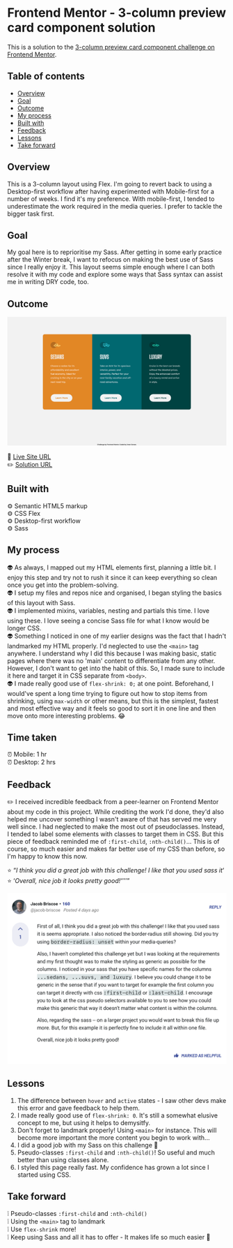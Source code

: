 # Frontend Mentor - 3-column preview card component solution

This is a solution to the [3-column preview card component challenge on Frontend Mentor](https://www.frontendmentor.io/challenges/3column-preview-card-component-pH92eAR2-).

## Table of contents

- [Overview](#overview)
- [Goal](#goal)
- [Outcome](#outcome)
- [My process](#my-process)
- [Built with](#built-with)
- [Feedback](#feedback)
- [Lessons](#lessons)
- [Take forward](#take-forward)

## Overview

This is a 3-column layout using Flex. I'm going to revert back to using a Desktop-first workflow after having experimented with Mobile-first for a number of weeks. I find it's my preference. With mobile-first, I tended to underestimate the work required in the media queries. I prefer to tackle the bigger task first.

## Goal

My goal here is to reprioritise my Sass. After getting in some early practice after the Winter break, I want to refocus on making the best use of Sass since I really enjoy it. This layout seems simple enough where I can both resolve it with my code and explore some ways that Sass syntax can assist me in writing DRY code, too.

## Outcome

![Desktop](./images/3-column-desktop.png)

:jigsaw: [Live Site URL](https://i000o.github.io/3-column-preview/)  
:pencil2: [Solution URL](https://www.frontendmentor.io/solutions/responsive-3-column-layout-with-active-states-using-sass-KqAdmNxmgL)

## Built with

:gear: Semantic HTML5 markup  
:gear: CSS Flex  
:gear: Desktop-first workflow  
:gear: Sass

## My process

:alien: As always, I mapped out my HTML elements first, planning a little bit. I enjoy this step and try not to rush it since it can keep everything so clean once you get into the problem-solving.  
:alien: I setup my files and repos nice and organised, I began styling the basics of this layout with Sass.  
:alien: I implemented mixins, variables, nesting and partials this time. I love using these. I love seeing a concise Sass file for what I know would be longer CSS.  
:alien: Something I noticed in one of my earlier designs was the fact that I hadn't landmarked my HTML properly. I'd neglected to use the `<main>` tag anywhere. I understand why I did this because I was making basic, static pages where there was no 'main' content to differentiate from any other. However, I don't want to get into the habit of this. So, I made sure to include it here and target it in CSS separate from `<body>`.  
:alien: I made really good use of `flex-shrink: 0;` at one point. Beforehand, I would've spent a long time trying to figure out how to stop items from shrinking, using `max-width` or other means, but this is the simplest, fastest and most effective way and it feels so good to sort it in one line and then move onto more interesting problems. :joy:

## Time taken

:alarm_clock: Mobile: 1 hr  
:alarm_clock: Desktop: 2 hrs

## Feedback

:pencil2: I received incredible feedback from a peer-learner on Frontend Mentor about my code in this project. While crediting the work I'd done, they'd also helped me uncover something I wasn't aware of that has served me very well since. I had neglected to make the most out of pseudoclasses. Instead, I tended to label some elements with classes to target them in CSS. But this piece of feedback reminded me of `:first-child`, `:nth-child()`... This is of course, so much easier and makes far better use of my CSS than before, so I'm happy to know this now.

:star: <q>_I think you did a great job with this challenge! I like that you used sass it_<q>  
:star: <q>_Overall, nice job it looks pretty good!_<q>

![Feedback](images/3-column-feedback.png)

## Lessons

1. The difference between `hover` and `active` states - I saw other devs make this error and gave feedback to help them.
2. I made really good use of `flex-shrink: 0`. It's still a somewhat elusive concept to me, but using it helps to demysitfy.
3. Don't forget to landmark properly! Using `<main>` for instance. This will become more important the more content you begin to work with...
4. I did a good job with my Sass on this challenge :slightly_smiling_face:
5. Pseudo-classes `:first-child` and `:nth-child()`! So useful and much better than using classes alone.
6. I styled this page really fast. My confidence has grown a lot since I started using CSS.

## Take forward

:grey_exclamation: Pseudo-classes `:first-child` and `:nth-child()`  
:grey_exclamation: Using the `<main>` tag to landmark  
:grey_exclamation: Use `flex-shrink` more!  
:grey_exclamation: Keep using Sass and all it has to offer - It makes life so much easier :sparkling_heart:
